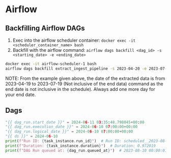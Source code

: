 # Airflow

## Backfilling Airflow DAGs
1. Exec into the airflow scheduler container: `docker exec -it <scheduler_container_name> bash`
2. Backfill with the airflow command: `airflow dags backfill <dag_id> -s <starting_date> -e <ending_date>`

```bash
docker exec -it airflow-scheduler-1 bash
airflow dags backfill extract_ingest_pipeline -s 2023-04-20 -e 2023-07-20
```
NOTE: From the example given above, the date of the extracted data is from 2023-04-19 to 2023-07-19 (Not inclusive of the end data) command as the end date is not inclusive in the schedule). Always add one more day for your end date.

## Dags
```py
"{{ dag_run.start_date }}" = 2024-06-11 03:35:48.798045+00:00
"{{ dag_run.execution_date }}" = 2024-06-10 07:00:00+00:00
"{{ dag_run.logical_date }}" = 2024-06-10 07:00:00+00:00
"{{ ds }}" = 2024-06-10
print(f"Run ID: {task_instance.run_id}")  # Run ID: scheduled__2023-08-09T00:00:00+00:00
print(f"Duration: {task_instance.duration}")  # Duration: 0.972019
print(f"DAG Run queued at: {dag_run.queued_at}")  # 2023-08-10 00:00:01+02:20
```